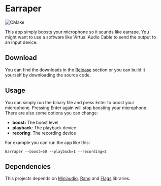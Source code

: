 # Earraper
![CMake](https://github.com/dodiayar/Earraper/workflows/CMake/badge.svg)

This app simply boosts your microphone so it sounds like earrape. You might want to use a software like Virtual Audio Cable to send the output to an input device.

## Download
You can find the downloads in the [Release](https://github.com/dodiayar/Earraper/releases) section or you can build it yourself by downloading the source code.

## Usage
You can simply run the binary file and press Enter to boost your microphone. Pressing Enter again will stop boosting your microphone. There are also some options you can change:

 - **boost:** The boost level
 - **playback**: The playback device
 - **recoring**: The recording device

For example you can run the app like this:

    Earraper --boost=60 --playback=1 --recording=2

## Dependencies

This projects depends on [Miniaudio](https://github.com/mackron/miniaudio), [Rang](https://github.com/agauniyal/rang) and [Flags](https://github.com/sailormoon/flags) libraries.
